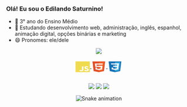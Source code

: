 ### Olá! Eu sou o Edilando Saturnino!

- 🔭 3° ano do Ensino Médio
- 🌱 Estudando desenvolvimento web, administração, inglês, espanhol, animação digital, opções binárias e marketing
- 😄 Pronomes: ele/dele

<div align="center">
  <a href="https://github.com/edilandosaturnino">
  <img height="180em" src="https://github-readme-stats.vercel.app/api?username=edilandosaturnino&show_icons=true&theme=github_dark "/>

</div>
  <div align="center" style="display: inline_block"><br>
  <img align="center" alt="Js" height="30" width="40" src="https://raw.githubusercontent.com/devicons/devicon/master/icons/javascript/javascript-plain.svg">
  <img align="center" alt="HTML" height="30" width="40" src="https://raw.githubusercontent.com/devicons/devicon/master/icons/html5/html5-original.svg">
  <img align="center" alt="CSS" height="30" width="40" src="https://raw.githubusercontent.com/devicons/devicon/master/icons/css3/css3-original.svg">
   <img align="right" height="150" style="border-radius:50px;"
 </div>


  ##
  
  <div> 
  <a href="https://www.instagram.com/edilandosaturnino/" target="_blank"><img src="https://img.shields.io/badge/-Instagram-%23E4405F?style=for-the-badge&logo=instagram&logoColor=white" target="_blank"></a>
 	<a href="https://www.twitch.tv/edilaando" target="_blank"><img src="https://img.shields.io/badge/Twitch-9146FF?style=for-the-badge&logo=twitch&logoColor=white" target="_blank"></a>
  <a href="https://www.linkedin.com/in/edilando/" target="_blank"><img src="https://img.shields.io/badge/-LinkedIn-%230077B5?style=for-the-badge&logo=linkedin&logoColor=white" target="_blank"></a> 
 
  ![Snake animation](https://github.com/EdilandoSaturnino/snake.svg/blob/main/snake.svg)
 
</div>
